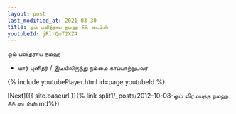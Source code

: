 ```yaml
---
layout: post
last_modified_at: 2021-03-30
title: ஓம் பவித்ராய நமஹ ௧௧ டைம்ஸ்
youtubeId: jRlrQmT2XZ4
---
```

 
 
 ஓம் பவித்ராய நமஹ  
 
 -  யார் புனிதர் / இடியிலிருந்து நம்மை காப்பாற்றுபவர் 
 
  
 
  
 
 
 
 
 
 


{% include youtubePlayer.html id=page.youtubeId %}
 
[Next]({{ site.baseurl }}{% link  split1/_posts/2012-10-08-ஓம் விரமயத்த நமஹ ௧௧ டைம்ஸ்.md%})
 
